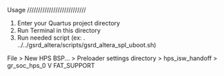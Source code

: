 Usage
///////////////////////////
1. Enter your Quartus project directory
2. Run Terminal in this directory
3. Run needed script (ex: . ../../gsrd_altera/scripts/gsrd_altera_spl_uboot.sh)

File > New HPS BSP... > Preloader settings directory > hps_isw_handoff > gr_soc_hps_0
V FAT_SUPPORT